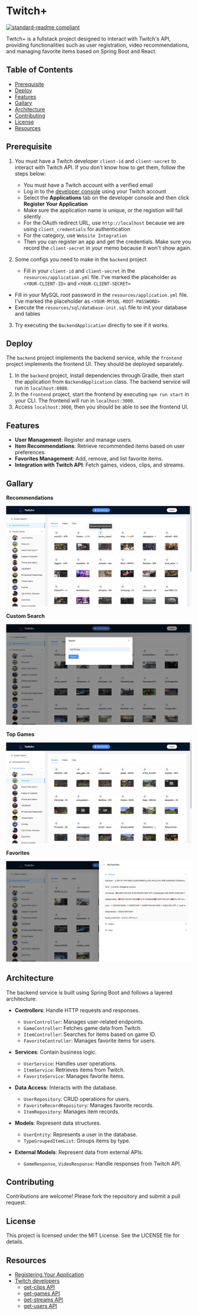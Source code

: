 # Twitch+

[![standard-readme compliant](https://img.shields.io/badge/readme%20style-standard-brightgreen.svg?style=flat-square)](https://github.com/RichardLitt/standard-readme)

Twitch+ is a fullstack project designed to interact with Twitch's API, providing functionalities such as user registration, video recommendations, and managing favorite items based on Spring Boot and React.

## Table of Contents

- [Prerequisite](#prerequisite)
- [Deploy](#deploy)
- [Features](#features)
- [Gallary](#gallary)
- [Architecture](#architecture)
- [Contributing](#contributing)
- [License](#license)
- [Resources](#resources)

## Prerequisite

1. You must have a Twitch developer `client-id` and `client-secret` to interact with Twitch API. If you don't know how to get them, follow the steps below:
	* You must have a Twitch account with a verified email
	* Log in to the [developer console](https://dev.twitch.tv/console) using your Twitch account
	* Select the **Applications** tab on the developer console and then click **Register Your Application** 
	* Make sure the application name is unique, or the registion will fail silently
	* For the OAuth redirect URL, use `http://localhost` because we are using `client_credentials` for authentication
	* For the category, use `Website Integration`
	* Then you can register an app and get the credentials. Make sure you record the `client-secret` in your memo because it won't show again.

2. Some configs you need to make in the `backend` project
 	* Fill in your `client-id` and `client-secret` in the `resources/application.yml` file. I've marked the placeholder as `<YOUR-CLIENT-ID>` and `<YOUR-CLIENT-SECRET>`
  * Fill in your MySQL root password in the `resources/application.yml` file. I've marked the placeholder as `<YOUR-MYSQL-ROOT-PASSWORD>`
  * Execute the `resources/sql/database-init.sql` file to init your database and tables
3. Try executing the `BackendApplication` directly to see if it works.

## Deploy

The `backend` project implements the backend service, while the `frontend` project implements the frontend UI. They should be deployed separately.

1. In the `backend` project, install dependencies through Gradle, then start the application from `BackendApplication` class. The backend service will run in `localhost:8080`.
2. In the `frontend` project, start the frontend by executing `npm run start` in your CLI. The frontend will run in `localhost:3000`.
3. Access `localhost:3000`, then you should be able to see the frontend UI.

## Features

- **User Management**: Register and manage users.
- **Item Recommendations**: Retrieve recommended items based on user preferences.
- **Favorites Management**: Add, remove, and list favorite items.
- **Integration with Twitch API**: Fetch games, videos, clips, and streams.

## Gallary

**Recommendations**

![](image/recommendation.png)

**Custom Search**

![](image/custom-search.png)

**Top Games**

![](image/top-games.png)

**Favorites**

![](image/favorites.png)

## Architecture

The backend service is built using Spring Boot and follows a layered architecture:

- **Controllers**: Handle HTTP requests and responses.
	- `UserController`: Manages user-related endpoints.
	- `GameController`: Fetches game data from Twitch.
	- `ItemController`: Searches for items based on game ID.
	- `FavoriteController`: Manages favorite items for users.

- **Services**: Contain business logic.
	- `UserService`: Handles user operations.
	- `ItemService`: Retrieves items from Twitch.
	- `FavoriteService`: Manages favorite items.

- **Data Access**: Interacts with the database.
	- `UserRepository`: CRUD operations for users.
	- `FavoriteRecordRepository`: Manages favorite records.
	- `ItemRepository`: Manages item records.

- **Models**: Represent data structures.
	- `UserEntity`: Represents a user in the database.
	- `TypeGroupedItemList`: Groups items by type.

- **External Models**: Represent data from external APIs.
	- `GameResponse`, `VideoResponse`: Handle responses from Twitch API.

## Contributing

Contributions are welcome! Please fork the repository and submit a pull request.

## License

This project is licensed under the MIT License. See the LICENSE file for details.

## Resources

* [Registering Your Application](https://dev.twitch.tv/docs/authentication/register-app/)
* [Twitch developers](https://dev.twitch.tv/)
	* [get-clips API](https://dev.twitch.tv/docs/api/reference/#get-clips)
	* [get-games API](https://dev.twitch.tv/docs/api/reference/#get-games)
	* [get-streams API](https://dev.twitch.tv/docs/api/reference/#get-streams)
	* [get-users API](https://dev.twitch.tv/docs/api/reference/#get-users)
